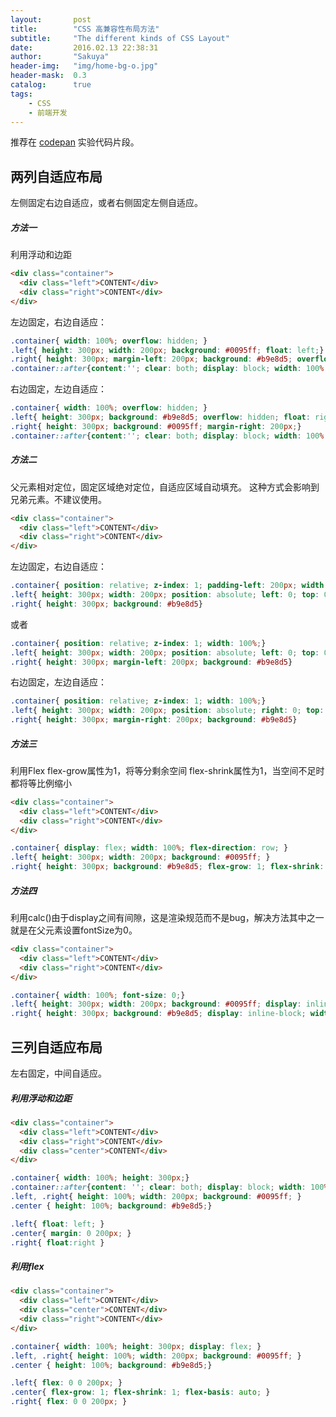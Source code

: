 ```yaml
---
layout:       post
title:        "CSS 高兼容性布局方法"
subtitle:     "The different kinds of CSS Layout"
date:         2016.02.13 22:38:31
author:       "Sakuya"
header-img:   "img/home-bg-o.jpg"
header-mask:  0.3
catalog:      true
tags:
    - CSS
    - 前端开发
---
```


推荐在 [codepan](https://stackblitz.com/) 实验代码片段。

## 两列自适应布局
左侧固定右边自适应，或者右侧固定左侧自适应。

##### 方法一

利用浮动和边距

```html
<div class="container">
  <div class="left">CONTENT</div>
  <div class="right">CONTENT</div>
</div>
```

左边固定，右边自适应：

```css
.container{ width: 100%; overflow: hidden; }
.left{ height: 300px; width: 200px; background: #0095ff; float: left;}
.right{ height: 300px; margin-left: 200px; background: #b9e8d5; overflow: hidden;}
.container::after{content:''; clear: both; display: block; width: 100%;}
```

右边固定，左边自适应：
```css
.container{ width: 100%; overflow: hidden; }
.left{ height: 300px; background: #b9e8d5; overflow: hidden; float: right; width: 200px;}
.right{ height: 300px; background: #0095ff; margin-right: 200px;}
.container::after{content:''; clear: both; display: block; width: 100%;}
```

##### 方法二
父元素相对定位，固定区域绝对定位，自适应区域自动填充。
这种方式会影响到兄弟元素。不建议使用。
```html
<div class="container">
  <div class="left">CONTENT</div>
  <div class="right">CONTENT</div>
</div>
```

左边固定，右边自适应：

```css
.container{ position: relative; z-index: 1; padding-left: 200px; width: 100%;}
.left{ height: 300px; width: 200px; position: absolute; left: 0; top: 0; background: #0095ff;}
.right{ height: 300px; background: #b9e8d5}
```
或者
```css
.container{ position: relative; z-index: 1; width: 100%;}
.left{ height: 300px; width: 200px; position: absolute; left: 0; top: 0; background: #0095ff;}
.right{ height: 300px; margin-left: 200px; background: #b9e8d5}
```

右边固定，左边自适应：

```css
.container{ position: relative; z-index: 1; width: 100%;}
.left{ height: 300px; width: 200px; position: absolute; right: 0; top: 0; background: #0095ff;}
.right{ height: 300px; margin-right: 200px; background: #b9e8d5}
```

##### 方法三

利用Flex
flex-grow属性为1，将等分剩余空间
flex-shrink属性为1，当空间不足时都将等比例缩小

```html
<div class="container">
  <div class="left">CONTENT</div>
  <div class="right">CONTENT</div>
</div>
```
```css
.container{ display: flex; width: 100%; flex-direction: row; }
.left{ height: 300px; width: 200px; background: #0095ff; }
.right{ height: 300px; background: #b9e8d5; flex-grow: 1; flex-shrink: 1;}
```

##### 方法四

利用calc()由于display之间有间隙，这是渲染规范而不是bug，解决方法其中之一就是在父元素设置fontSize为0。

```html
<div class="container">
  <div class="left">CONTENT</div>
  <div class="right">CONTENT</div>
</div>
```
```css
.container{ width: 100%; font-size: 0;}
.left{ height: 300px; width: 200px; background: #0095ff; display: inline-block; font-size: 14px;}
.right{ height: 300px; background: #b9e8d5; display: inline-block; width:calc(100% - 200px); font-size: 14px;}
```

## 三列自适应布局

左右固定，中间自适应。

##### 利用浮动和边距

```html
<div class="container">
  <div class="left">CONTENT</div>
  <div class="right">CONTENT</div>
  <div class="center">CONTENT</div>
</div>
```
```css
.container{ width: 100%; height: 300px;}
.container::after{content: ''; clear: both; display: block; width: 100%;}
.left, .right{ height: 100%; width: 200px; background: #0095ff; }
.center { height: 100%; background: #b9e8d5;}

.left{ float: left; }
.center{ margin: 0 200px; }
.right{ float:right }
```

##### 利用flex

```html
<div class="container">
  <div class="left">CONTENT</div>
  <div class="center">CONTENT</div>
  <div class="right">CONTENT</div>
</div>
```
```css
.container{ width: 100%; height: 300px; display: flex; }
.left, .right{ height: 100%; width: 200px; background: #0095ff; }
.center { height: 100%; background: #b9e8d5;}

.left{ flex: 0 0 200px; }
.center{ flex-grow: 1; flex-shrink: 1; flex-basis: auto; }
.right{ flex: 0 0 200px; }
```
